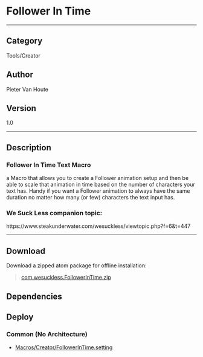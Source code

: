 # Follower In Time
___

## Category
Tools/Creator

## Author
Pieter Van Houte

## Version
1.0

___

## Description
<h3>Follower In Time Text Macro</h3>

<p>a Macro that allows you to create a Follower animation setup and then be able to scale that animation in time based on the number of characters your text has. Handy if you want a Follower animation to always have the same duration no matter how many (or few) characters the text input has. </p>

<h3>We Suck Less companion topic:</h3>
<p>https://www.steakunderwater.com/wesuckless/viewtopic.php?f=6&t=447</p>



___

## Download

Download a zipped atom package for offline installation:
> [com.wesuckless.FollowerInTime.zip](https://gitlab.com/WeSuckLess/Reactor/-/archive/master/Reactor-master.zip?path=Atoms/com.wesuckless.FollowerInTime)  

## Dependencies

## Deploy

### Common (No Architecture)

<ul>
<li><a href="https://gitlab.com/WeSuckLess/Reactor/-/blob/master/Atoms/com.wesuckless.FollowerInTime/Macros/Creator/FollowerInTime.setting?ref_type=heads">Macros/Creator/FollowerInTime.setting</a></li>
</ul>
